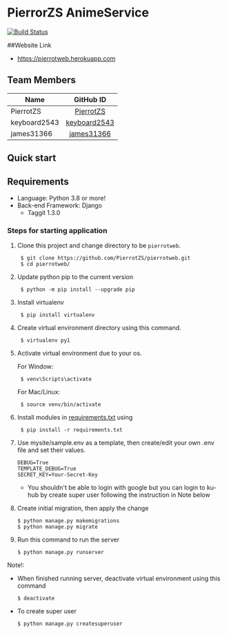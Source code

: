 # PierrorZS AnimeService

[![Build Status](https://travis-ci.com/PierrotZS/pierrotweb.svg?branch=master)](https://travis-ci.com/PierrotZS/pierrotweb)

##Website Link
- https://pierrotweb.herokuapp.com

## Team Members
| Name       |      GitHub ID     |
|----------|:-------------:|
| PierrotZS        |      [PierrotZS](https://github.com/PierrotZS)      |
| keyboard2543        |      [keyboard2543](https://github.com/keyboard2543)      |
| james31366 |      [james31366](https://github.com/james31366)      |

## Quick start
## Requirements
* Language: Python 3.8 or more!
* Back-end Framework: Django
    * Taggit 1.3.0
  
### Steps for starting application
1. Clone this project and change directory to be `pierrotweb`.
       
        $ git clone https://github.com/PierrotZS/pierrotweb.git
        $ cd pierrotweb/
    
2. Update python pip to the current version

        $ python -m pip install --upgrade pip
   
3. Install virtualenv

        $ pip install virtualenv
4. Create virtual environment directory using this command.

        $ virtualenv py1

5. Activate virtual environment due to your os.

   For Window:
    
        $ venv\Scripts\activate
        
    For Mac/Linux:
    
        $ source venv/bin/activate

6. Install modules in [requirements.txt](requirements.txt) using 
  
        $ pip install -r requirements.txt

7. Use mysite/sample.env as a template, then create/edit your own
.env file and set their values.

       DEBUG=True
       TEMPLATE_DEBUG=True
       SECRET_KEY=Your-Secret-Key

        
   * You shouldn't be able to login with google
    but you can login to ku-hub by create super user
     following the instruction in Note below

8. Create initial migration, then apply the change 
       
       $ python manage.py makemigrations
       $ python manage.py migrate
       
9. Run this command to run the server

       $ python manage.py runserver
       
Note!:

* When finished running server, deactivate virtual environment using this command

    ```$ deactivate```
    
* To create super user

    ```$ python manage.py createsuperuser```